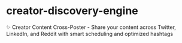 # creator-discovery-engine
✨ Creator Content Cross-Poster - Share your content across Twitter, LinkedIn, and Reddit with smart scheduling and optimized hashtags
